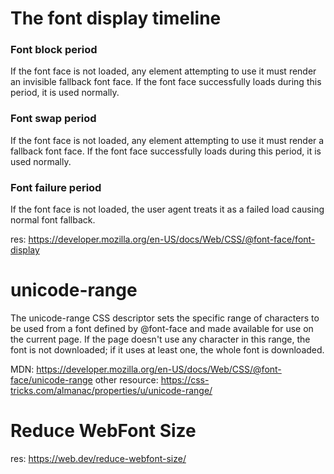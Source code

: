 # The font display timeline

### Font block period

If the font face is not loaded, any element attempting to use it must render an invisible fallback font face. If the font face successfully loads during this period, it is used normally.

### Font swap period

If the font face is not loaded, any element attempting to use it must render a fallback font face. If the font face successfully loads during this period, it is used normally.

### Font failure period

If the font face is not loaded, the user agent treats it as a failed load causing normal font fallback.

res: https://developer.mozilla.org/en-US/docs/Web/CSS/@font-face/font-display


# unicode-range

The unicode-range CSS descriptor sets the specific range of characters to be used from a font defined by @font-face and made available for use on the current page. If the page doesn't use any character in this range, the font is not downloaded; if it uses at least one, the whole font is downloaded.

MDN: https://developer.mozilla.org/en-US/docs/Web/CSS/@font-face/unicode-range
other resource: https://css-tricks.com/almanac/properties/u/unicode-range/

# Reduce WebFont Size

res: https://web.dev/reduce-webfont-size/
